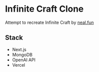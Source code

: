 # Infinite Craft Clone

Attempt to recreate Infinite Craft by [neal.fun](https://neal.fun)

## Stack

- Next.js
- MongoDB
- OpenAI API
- Vercel
